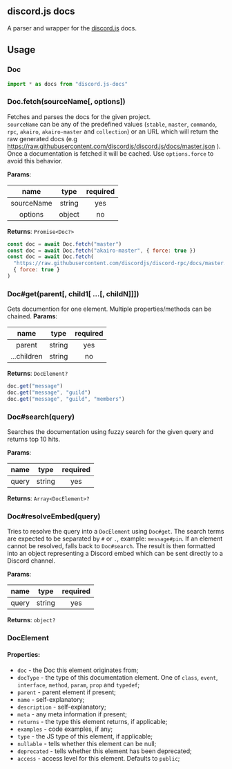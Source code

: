 ## discord.js docs

A parser and wrapper for the [discord.js](https://github.com/discordjs/discord.js) docs.

## Usage

### Doc

```ts
import * as docs from "discord.js-docs"
```

### Doc.fetch(sourceName[, options])

Fetches and parses the docs for the given project.\
`sourceName` can be any of the predefined values (`stable`, `master`, `commando`, `rpc`, `akairo`, `akairo-master` and `collection`)
or an URL which will return the raw generated docs (e.g https://raw.githubusercontent.com/discordjs/discord.js/docs/master.json ).\
Once a documentation is fetched it will be cached. Use `options.force` to avoid this behavior.

**Params**:

|    name    |  type  | required |
| :--------: | :----: | :------: |
| sourceName | string |   yes    |
|  options   | object |    no    |

**Returns**: `Promise<Doc?>`

```js
const doc = await Doc.fetch("master")
const doc = await Doc.fetch("akairo-master", { force: true })
const doc = await Doc.fetch(
  "https://raw.githubusercontent.com/discordjs/discord-rpc/docs/master.json",
  { force: true }
)
```

### Doc#get(parent[, child1[ ...[, childN]]])

Gets documention for one element. Multiple properties/methods can be chained.
**Params**:

|    name     |  type  | required |
| :---------: | :----: | :------: |
|   parent    | string |   yes    |
| ...children | string |    no    |

**Returns**: `DocElement?`

```js
doc.get("message")
doc.get("message", "guild")
doc.get("message", "guild", "members")
```

### Doc#search(query)

Searches the documentation using fuzzy search for the given query and returns top 10 hits.

**Params**:

| name  |  type  | required |
| :---: | :----: | :------: |
| query | string |   yes    |

**Returns**: `Array<DocElement>?`

### Doc#resolveEmbed(query)

Tries to resolve the query into a `DocElement` using `Doc#get`. The search terms are expected to be separated by `#` or `.`, example: `message#pin`. If an element cannot be resolved, falls back to `Doc#search`. The result is then formatted into an object representing a Discord embed which can be sent directly to a Discord channel.

**Params**:

| name  |  type  | required |
| :---: | :----: | :------: |
| query | string |   yes    |

**Returns**: `object?`

### DocElement

#### Properties:

- `doc` - the Doc this element originates from;
- `docType` - the type of this documentation element. One of `class`, `event`, `interface`, `method`, `param`, `prop` and `typedef`;
- `parent` - parent element if present;
- `name` - self-explanatory;
- `description` - self-explanatory;
- `meta` - any meta information if present;
- `returns` - the type this element returns, if applicable;
- `examples` - code examples, if any;
- `type` - the JS type of this element, if applicable;
- `nullable` - tells whether this element can be null;
- `deprecated` - tells whether this element has been deprecated;
- `access` - access level for this element. Defaults to `public`;
